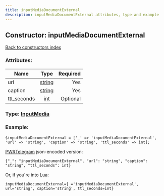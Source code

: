```yaml
---
title: inputMediaDocumentExternal
description: inputMediaDocumentExternal attributes, type and example
---
```

## Constructor: inputMediaDocumentExternal  
[Back to constructors index](index.md)



### Attributes:

| Name     |    Type       | Required |
|----------|:-------------:|---------:|
|url|[string](../types/string.md) | Yes|
|caption|[string](../types/string.md) | Yes|
|ttl\_seconds|[int](../types/int.md) | Optional|



### Type: [InputMedia](../types/InputMedia.md)


### Example:

```
$inputMediaDocumentExternal = ['_' => 'inputMediaDocumentExternal', 'url' => 'string', 'caption' => 'string', 'ttl_seconds' => int];
```  

[PWRTelegram](https://pwrtelegram.xyz) json-encoded version:

```
{"_": "inputMediaDocumentExternal", "url": "string", "caption": "string", "ttl_seconds": int}
```


Or, if you're into Lua:  


```
inputMediaDocumentExternal={_='inputMediaDocumentExternal', url='string', caption='string', ttl_seconds=int}

```


